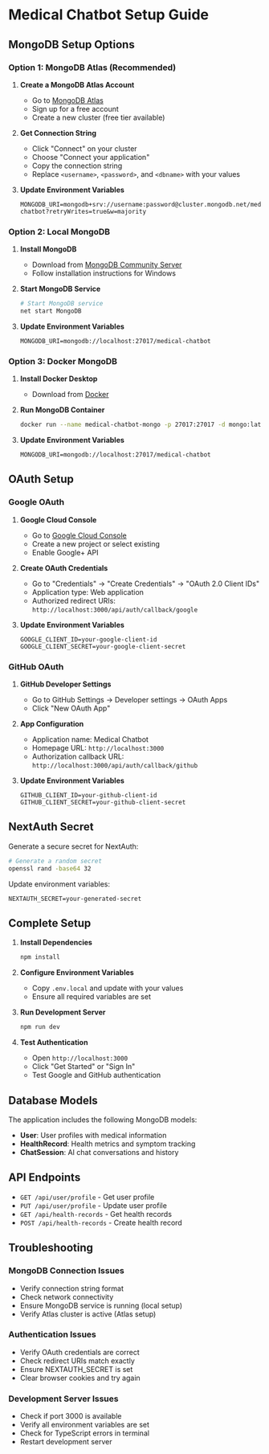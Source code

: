 # Medical Chatbot Setup Guide

## MongoDB Setup Options

### Option 1: MongoDB Atlas (Recommended)

1. **Create a MongoDB Atlas Account**
   - Go to [MongoDB Atlas](https://cloud.mongodb.com/)
   - Sign up for a free account
   - Create a new cluster (free tier available)

2. **Get Connection String**
   - Click "Connect" on your cluster
   - Choose "Connect your application"
   - Copy the connection string
   - Replace `<username>`, `<password>`, and `<dbname>` with your values

3. **Update Environment Variables**
   ```env
   MONGODB_URI=mongodb+srv://username:password@cluster.mongodb.net/medical-chatbot?retryWrites=true&w=majority
   ```

### Option 2: Local MongoDB

1. **Install MongoDB**
   - Download from [MongoDB Community Server](https://www.mongodb.com/try/download/community)
   - Follow installation instructions for Windows

2. **Start MongoDB Service**
   ```bash
   # Start MongoDB service
   net start MongoDB
   ```

3. **Update Environment Variables**
   ```env
   MONGODB_URI=mongodb://localhost:27017/medical-chatbot
   ```

### Option 3: Docker MongoDB

1. **Install Docker Desktop**
   - Download from [Docker](https://www.docker.com/products/docker-desktop)

2. **Run MongoDB Container**
   ```bash
   docker run --name medical-chatbot-mongo -p 27017:27017 -d mongo:latest
   ```

3. **Update Environment Variables**
   ```env
   MONGODB_URI=mongodb://localhost:27017/medical-chatbot
   ```

## OAuth Setup

### Google OAuth

1. **Google Cloud Console**
   - Go to [Google Cloud Console](https://console.cloud.google.com/)
   - Create a new project or select existing
   - Enable Google+ API

2. **Create OAuth Credentials**
   - Go to "Credentials" → "Create Credentials" → "OAuth 2.0 Client IDs"
   - Application type: Web application
   - Authorized redirect URIs: `http://localhost:3000/api/auth/callback/google`

3. **Update Environment Variables**
   ```env
   GOOGLE_CLIENT_ID=your-google-client-id
   GOOGLE_CLIENT_SECRET=your-google-client-secret
   ```

### GitHub OAuth

1. **GitHub Developer Settings**
   - Go to GitHub Settings → Developer settings → OAuth Apps
   - Click "New OAuth App"

2. **App Configuration**
   - Application name: Medical Chatbot
   - Homepage URL: `http://localhost:3000`
   - Authorization callback URL: `http://localhost:3000/api/auth/callback/github`

3. **Update Environment Variables**
   ```env
   GITHUB_CLIENT_ID=your-github-client-id
   GITHUB_CLIENT_SECRET=your-github-client-secret
   ```

## NextAuth Secret

Generate a secure secret for NextAuth:

```bash
# Generate a random secret
openssl rand -base64 32
```

Update environment variables:
```env
NEXTAUTH_SECRET=your-generated-secret
```

## Complete Setup

1. **Install Dependencies**
   ```bash
   npm install
   ```

2. **Configure Environment Variables**
   - Copy `.env.local` and update with your values
   - Ensure all required variables are set

3. **Run Development Server**
   ```bash
   npm run dev
   ```

4. **Test Authentication**
   - Open `http://localhost:3000`
   - Click "Get Started" or "Sign In"
   - Test Google and GitHub authentication

## Database Models

The application includes the following MongoDB models:

- **User**: User profiles with medical information
- **HealthRecord**: Health metrics and symptom tracking
- **ChatSession**: AI chat conversations and history

## API Endpoints

- `GET /api/user/profile` - Get user profile
- `PUT /api/user/profile` - Update user profile
- `GET /api/health-records` - Get health records
- `POST /api/health-records` - Create health record

## Troubleshooting

### MongoDB Connection Issues
- Verify connection string format
- Check network connectivity
- Ensure MongoDB service is running (local setup)
- Verify Atlas cluster is active (Atlas setup)

### Authentication Issues
- Verify OAuth credentials are correct
- Check redirect URIs match exactly
- Ensure NEXTAUTH_SECRET is set
- Clear browser cookies and try again

### Development Server Issues
- Check if port 3000 is available
- Verify all environment variables are set
- Check for TypeScript errors in terminal
- Restart development server
